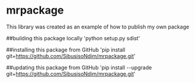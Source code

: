# mrpackage
This library was created as an example of how to publish my own package

##building this package locally
'python setup.py sdist'

##installing this package from GitHub
'pip install git+https://github.com/SibusisoNdim/mrpackage.git'

##updating this package from GitHub
'pip install --upgrade git+https://github.com/SibusisoNdim/mrpackage.git'
